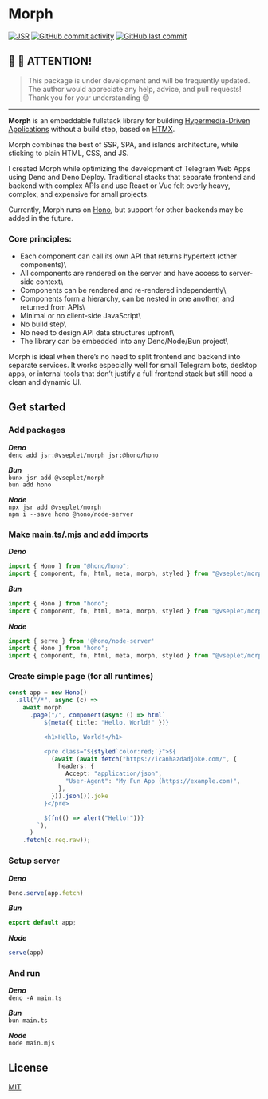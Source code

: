 # Morph

[![JSR](https://jsr.io/badges/@vseplet/morph)](https://jsr.io/@vseplet/morph)
[![GitHub commit activity](https://img.shields.io/github/commit-activity/m/vseplet/morph)](https://github.com/vseplet/morph/pulse)
[![GitHub last commit](https://img.shields.io/github/last-commit/vseplet/morph)](https://github.com/vseplet/morph/commits/main)

## 👋 👋 ATTENTION!
> This package is under development and will be frequently updated. The author
> would appreciate any help, advice, and pull requests! Thank you for your
> understanding 😊

---

**Morph** is an embeddable fullstack library
for building [Hypermedia-Driven Applications](https://htmx.org/essays/hypermedia-driven-applications/)
without a build step, based on [HTMX](https://htmx.org/).

Morph combines the best of SSR, SPA, and islands architecture,
while sticking to plain HTML, CSS, and JS.

I created Morph while optimizing the development of Telegram Web Apps
using Deno and Deno Deploy.
Traditional stacks that separate frontend and backend with complex APIs
and use React or Vue felt overly heavy, complex, and expensive for small projects.

Currently, Morph runs on [Hono](https://hono.dev/),
but support for other backends may be added in the future.

### Core principles:
- Each component can call its own API that returns hypertext (other components)\
- All components are rendered on the server and have access to server-side context\
- Components can be rendered and re-rendered independently\
- Components form a hierarchy, can be nested in one another, and returned from APIs\
- Minimal or no client-side JavaScript\
- No build step\
- No need to design API data structures upfront\
- The library can be embedded into any Deno/Node/Bun project\

Morph is ideal when there’s no need to split frontend and backend into separate services.
It works especially well for small Telegram bots,
desktop apps, or internal tools that don’t justify a full frontend stack
but still need a clean and dynamic UI.


## Get started
### Add packages
***Deno***\
```deno add jsr:@vseplet/morph jsr:@hono/hono```

***Bun***\
```bunx jsr add @vseplet/morph```\
```bun add hono```

***Node***\
```npx jsr add @vseplet/morph```\
```npm i --save hono @hono/node-server```

### Make main.ts/.mjs and add imports

***Deno***
```ts
import { Hono } from "@hono/hono";
import { component, fn, html, meta, morph, styled } from "@vseplet/morph";
```

***Bun***
```ts
import { Hono } from "hono";
import { component, fn, html, meta, morph, styled } from "@vseplet/morph";
```

***Node***
```ts
import { serve } from '@hono/node-server'
import { Hono } from "hono";
import { component, fn, html, meta, morph, styled } from "@vseplet/morph";
```

### Create simple page (for all runtimes)

```ts
const app = new Hono()
  .all("/*", async (c) =>
    await morph
      .page("/", component(async () => html`
          ${meta({ title: "Hello, World!" })}

          <h1>Hello, World!</h1>

          <pre class="${styled`color:red;`}">${
            (await (await fetch("https://icanhazdadjoke.com/", {
              headers: {
                Accept: "application/json",
                "User-Agent": "My Fun App (https://example.com)",
              },
            })).json()).joke
          }</pre>

          ${fn(() => alert("Hello!"))}
        `),
      )
    .fetch(c.req.raw));
```

### Setup server

***Deno***
```ts
Deno.serve(app.fetch)
```
***Bun***
```ts
export default app;
```
***Node***
```ts
serve(app)
```

### And run
***Deno***\
```deno -A main.ts```

***Bun***\
```bun main.ts```

***Node***\
```node main.mjs```


## License

[MIT](./LICENSE)
